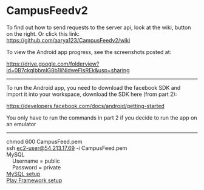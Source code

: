 CampusFeedv2
============

To find out how to send requests to the server api, look at the wiki, button on the right. Or click this link:<br>
https://github.com/aarya123/CampusFeedv2/wiki




To view the Android app progress, see the screenshots posted at:

https://drive.google.com/folderview?id=0B7ckqIbbmIG8b1liNldweFlsREk&usp=sharing

-----------------------------------------------------------------------------------------------------------------------

To run the Android app, you need to download the facebook SDK and import it into your workspace,
download the SDK here (from part 2):

https://developers.facebook.com/docs/android/getting-started

You only have to run the commands in part 2 if you decide to run the app on an emulator

-----------------------------------------------------------------------------------------------------------------------

chmod 600 CampusFeed.pem<br>
ssh ec2-user@54.213.17.69 -i CampusFeed.pem<br>
MySQL<br>
&nbsp;&nbsp;&nbsp;&nbsp;Username = public<br>
&nbsp;&nbsp;&nbsp;&nbsp;Password = private<br>
[MySQL setup](http://www.samstarling.co.uk/2010/10/installing-mysql-on-an-ec2-micro-instance/)<br>
[Play Framework setup](http://reprogram.mzafer.com/2012/12/setting-up-ec2-instance-for-play2.html)





